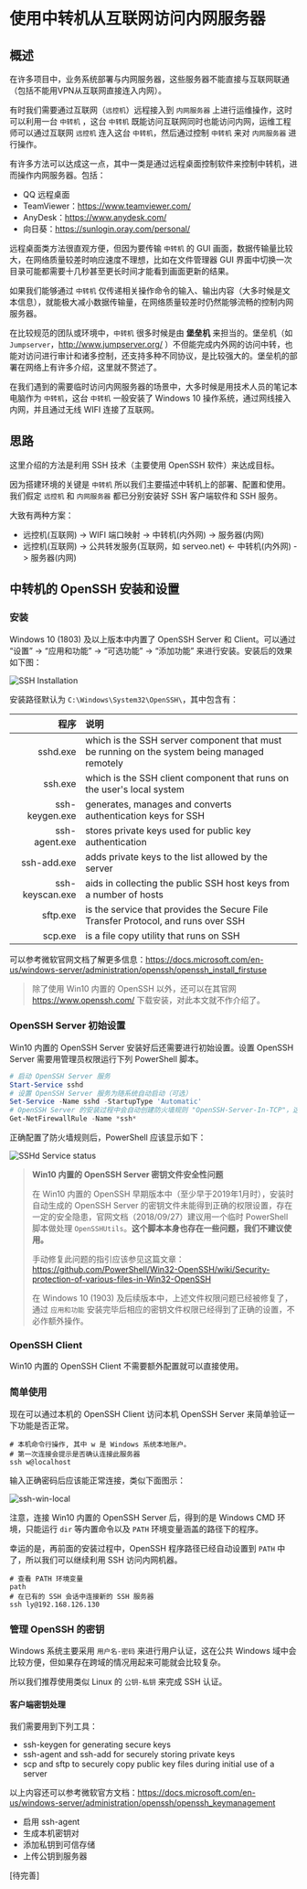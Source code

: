 # 使用中转机从互联网访问内网服务器

## 概述

在许多项目中，业务系统部署与内网服务器，这些服务器不能直接与互联网联通（包括不能用VPN从互联网直接连入内网）。

有时我们需要通过互联网（`远控机`）远程接入到 `内网服务器` 上进行运维操作，这时可以利用一台 `中转机` ，这台 `中转机` 既能访问互联网同时也能访问内网，运维工程师可以通过互联网 `远控机` 连入这台 `中转机`，然后通过控制 `中转机` 来对 `内网服务器` 进行操作。

有许多方法可以达成这一点，其中一类是通过远程桌面控制软件来控制中转机，进而操作内网服务器。包括：

- QQ 远程桌面
- TeamViewer：https://www.teamviewer.com/
- AnyDesk：https://www.anydesk.com/
- 向日葵：https://sunlogin.oray.com/personal/

远程桌面类方法很直观方便，但因为要传输 `中转机` 的 GUI 画面，数据传输量比较大，在网络质量较差时响应速度不理想，比如在文件管理器 GUI 界面中切换一次目录可能都需要十几秒甚至更长时间才能看到画面更新的结果。

如果我们能够通过 `中转机` 仅传递相关操作命令的输入、输出内容（大多时候是文本信息），就能极大减小数据传输量，在网络质量较差时仍然能够流畅的控制内网服务器。

在比较规范的团队或环境中，`中转机` 很多时候是由 **堡垒机** 来担当的。堡垒机（如 `Jumpserver`，http://www.jumpserver.org/ ）不但能完成内外网的访问中转，也能对访问进行审计和诸多控制，还支持多种不同协议，是比较强大的。堡垒机的部署在网络上有许多介绍，这里就不赘述了。

在我们遇到的需要临时访问内网服务器的场景中，大多时候是用技术人员的笔记本电脑作为 `中转机`，这台 `中转机` 一般安装了 Windows 10 操作系统，通过网线接入内网，并且通过无线 WIFI 连接了互联网。

## 思路

这里介绍的方法是利用 SSH 技术（主要使用 OpenSSH 软件）来达成目标。

因为搭建环境的关键是 `中转机` 所以我们主要描述中转机上的部署、配置和使用。我们假定 `远控机` 和 `内网服务器` 都已分别安装好 SSH 客户端软件和 SSH 服务。

大致有两种方案：

- 远控机(互联网) -> WIFI 端口映射 -> 中转机(内外网) -> 服务器(内网)
- 远控机(互联网) -> 公共转发服务(互联网，如 serveo.net) <- 中转机(内外网) -> 服务器(内网)

## 中转机的 OpenSSH 安装和设置

### 安装

Windows 10 (1803) 及以上版本中内置了 OpenSSH Server 和 Client。可以通过 “设置” -> “应用和功能” -> “可选功能” -> “添加功能” 来进行安装。安装后的效果如下图：

![SSH Installation](./openssh-installation.png)

安装路径默认为 `C:\Windows\System32\OpenSSH\`，其中包含有：

|            程序 | 说明                                                                                        |
| --------------: | :------------------------------------------------------------------------------------------ |
|        sshd.exe | which is the SSH server component that must be running on the system being managed remotely |
|         ssh.exe | which is the SSH client component that runs on the user's local system                      |
|  ssh-keygen.exe | generates, manages and converts authentication keys for SSH                                 |
|   ssh-agent.exe | stores private keys used for public key authentication                                      |
|     ssh-add.exe | adds private keys to the list allowed by the server                                         |
| ssh-keyscan.exe | aids in collecting the public SSH host keys from a number of hosts                          |
|        sftp.exe | is the service that provides the Secure File Transfer Protocol, and runs over SSH           |
|         scp.exe | is a file copy utility that runs on SSH                                                     |

可以参考微软官网文档了解更多信息：https://docs.microsoft.com/en-us/windows-server/administration/openssh/openssh_install_firstuse

> 除了使用 Win10 内置的 OpenSSH 以外，还可以在其官网 https://www.openssh.com/ 下载安装，对此本文就不作介绍了。

### OpenSSH Server 初始设置

Win10 内置的 OpenSSH Server 安装好后还需要进行初始设置。设置 OpenSSH Server 需要用管理员权限运行下列 PowerShell 脚本。

```powershell
# 启动 OpenSSH Server 服务
Start-Service sshd
# 设置 OpenSSH Server 服务为随系统自动启动（可选）
Set-Service -Name sshd -StartupType 'Automatic'
# OpenSSH Server 的安装过程中会自动创建防火墙规则 "OpenSSH-Server-In-TCP"，这里确认一下此规则已被正确配置
Get-NetFirewallRule -Name *ssh*
```

正确配置了防火墙规则后，PowerShell 应该显示如下：

![SSHd Service status](./sshd-firewall-rule.png)

> **Win10 内置的 OpenSSH Server 密钥文件安全性问题**
>
> 在 Win10 内置的 OpenSSH 早期版本中（至少早于2019年1月时），安装时自动生成的 OpenSSH Server 的密钥文件未能得到正确的权限设置，存在一定的安全隐患，官网文档（2018/09/27）建议用一个临时 PowerShell 脚本做处理 `OpenSSHUtils`。**这个脚本本身也存在一些问题，我们不建议使用。**
>
> 手动修复此问题的指引应该参见这篇文章：
https://github.com/PowerShell/Win32-OpenSSH/wiki/Security-protection-of-various-files-in-Win32-OpenSSH
>
> 在 Windows 10 (1903) 及后续版本中，上述文件权限问题已经被修复了，通过 `应用和功能` 安装完毕后相应的密钥文件权限已经得到了正确的设置，不必作额外操作。

### OpenSSH Client

Win10 内置的 OpenSSH Client 不需要额外配置就可以直接使用。

### 简单使用

现在可以通过本机的 OpenSSH Client 访问本机 OpenSSH Server 来简单验证一下功能是否正常。

```shell
# 本机命令行操作, 其中 w 是 Windows 系统本地账户。
# 第一次连接会提示是否确认连接此服务器
ssh w@localhost
```

输入正确密码后应该能正常连接，类似下面图示：

![ssh-win-local](./ssh-win-local.png)

注意，连接 Win10 内置的 OpenSSH Server 后，得到的是 Windows CMD 环境，只能运行 `dir` 等内置命令以及 `PATH` 环境变量涵盖的路径下的程序。

幸运的是，再前面的安装过程中，OpenSSH 程序路径已经自动设置到 `PATH` 中了，所以我们可以继续利用 SSH 访问内网机器。

```shell
# 查看 PATH 环境变量
path
# 在已有的 SSH 会话中连接新的 SSH 服务器
ssh ly@192.168.126.130
```

### 管理 OpenSSH 的密钥

Windows 系统主要采用 `用户名-密码` 来进行用户认证，这在公共 Windows 域中会比较方便，但如果存在跨域的情况用起来可能就会比较复杂。

所以我们推荐使用类似 Linux 的 `公钥-私钥` 来完成 SSH 认证。

#### 客户端密钥处理

我们需要用到下列工具：

- ssh-keygen for generating secure keys
- ssh-agent and ssh-add for securely storing private keys
- scp and sftp to securely copy public key files during initial use of a server

以上内容还可以参考微软官方文档：https://docs.microsoft.com/en-us/windows-server/administration/openssh/openssh_keymanagement

- 启用 ssh-agent
- 生成本机密钥对
- 添加私钥到可信存储
- 上传公钥到服务器

[待完善]
